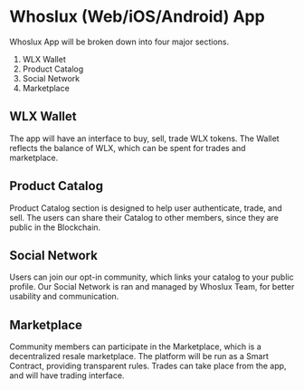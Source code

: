 # Whoslux (Web/iOS/Android) App
Whoslux App will be broken down into four major sections.

  1. WLX Wallet
  2. Product Catalog
  3. Social Network
  4. Marketplace

## WLX Wallet
The app will have an interface to buy, sell, trade WLX tokens. The Wallet reflects the balance of WLX, which can be spent for trades and marketplace.

## Product Catalog
Product Catalog section is designed to help user authenticate, trade, and sell. The users can share their Catalog to other members, since they are public in the Blockchain.

## Social Network
Users can join our opt-in community, which links your catalog to your public profile. Our Social Network is ran and managed by Whoslux Team, for better usability and communication.

## Marketplace
Community members can participate in the Marketplace, which is a decentralized resale marketplace. The platform will be run as a Smart Contract, providing transparent rules. Trades can take place from the app, and will have trading interface.
